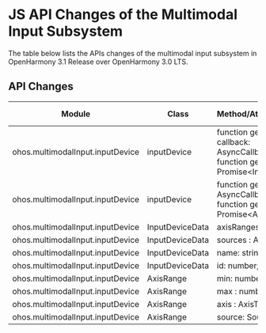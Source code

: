 # JS API Changes of the Multimodal Input Subsystem

The table below lists the APIs changes of the multimodal input subsystem in OpenHarmony 3.1 Release over OpenHarmony 3.0 LTS.

## API Changes

| Module| Class| Method/Attribute/Enumeration/Constant| Change Type|
|---|---|---|---|
| ohos.multimodalInput.inputDevice | inputDevice | function getDevice(deviceId: number, callback: AsyncCallback\<InputDeviceData>): void;<br>function getDevice(deviceId: number): Promise\<InputDeviceData>; | Added|
| ohos.multimodalInput.inputDevice | inputDevice | function getDeviceIds(callback: AsyncCallback<Array\<number>>): void;<br>function getDeviceIds(): Promise<Array\<number>>; | Added|
| ohos.multimodalInput.inputDevice | InputDeviceData | axisRanges : Array\<AxisRange>; | Added|
| ohos.multimodalInput.inputDevice | InputDeviceData | sources : Array\<SourceType>; | Added|
| ohos.multimodalInput.inputDevice | InputDeviceData | name: string; | Added|
| ohos.multimodalInput.inputDevice | InputDeviceData | id: number; | Added|
| ohos.multimodalInput.inputDevice | AxisRange | min: number; | Added|
| ohos.multimodalInput.inputDevice | AxisRange | max : number; | Added|
| ohos.multimodalInput.inputDevice | AxisRange | axis : AxisType; | Added|
| ohos.multimodalInput.inputDevice | AxisRange | source: SourceType; | Added|
